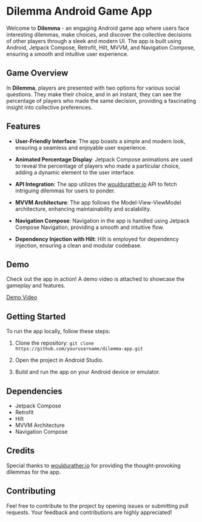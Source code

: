 # Dilemma Android Game App

Welcome to **Dilemma** - an engaging Android game app where users face interesting dilemmas, make choices, and discover the collective decisions of other players through a sleek and modern UI. The app is built using Android, Jetpack Compose, Retrofit, Hilt, MVVM, and Navigation Compose, ensuring a smooth and intuitive user experience.

## Game Overview

In **Dilemma**, players are presented with two options for various social questions. They make their choice, and in an instant, they can see the percentage of players who made the same decision, providing a fascinating insight into collective preferences.

## Features

- **User-Friendly Interface**: The app boasts a simple and modern look, ensuring a seamless and enjoyable user experience.
  
- **Animated Percentage Display**: Jetpack Compose animations are used to reveal the percentage of players who made a particular choice, adding a dynamic element to the user interface.

- **API Integration**: The app utilizes the [wouldurather.io](https://wouldurather.io/) API to fetch intriguing dilemmas for users to ponder.

- **MVVM Architecture**: The app follows the Model-View-ViewModel architecture, enhancing maintainability and scalability.

- **Navigation Compose**: Navigation in the app is handled using Jetpack Compose Navigation, providing a smooth and intuitive flow.

- **Dependency Injection with Hilt**: Hilt is employed for dependency injection, ensuring a clean and modular codebase.

## Demo

Check out the app in action! A demo video is attached to showcase the gameplay and features.

[Demo Video](link_to_demo_video)

## Getting Started

To run the app locally, follow these steps:

1. Clone the repository: `git clone https://github.com/yourusername/dilemma-app.git`

2. Open the project in Android Studio.

3. Build and run the app on your Android device or emulator.

## Dependencies

- Jetpack Compose
- Retrofit
- Hilt
- MVVM Architecture
- Navigation Compose

## Credits

Special thanks to [wouldurather.io](https://wouldurather.io/) for providing the thought-provoking dilemmas for the app.

## Contributing

Feel free to contribute to the project by opening issues or submitting pull requests. Your feedback and contributions are highly appreciated!
